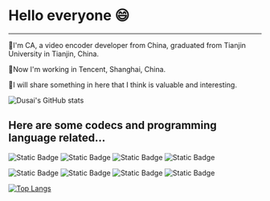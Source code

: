 # Hello everyone 😄
---
🤔I'm CA, a video encoder developer from China, graduated from Tianjin University in Tianjin, China.

🤔Now I'm working in Tencent, Shanghai, China.

🤔I will share something in here that I think is valuable and interesting.

![Dusai's GitHub stats](https://github-readme-stats.vercel.app/api?username=CACAZhangCCCCC&show_icons=true&theme=solarized-light&count_private=true&include_all_commits=true)


## Here are some codecs and programming language related...
![Static Badge](https://img.shields.io/badge/codec-264-brightgreen) ![Static Badge](https://img.shields.io/badge/codec-265-brightgreen) ![Static Badge](https://img.shields.io/badge/codec-266-brightgreen) ![Static Badge](https://img.shields.io/badge/codec-AV1-brightgreen)

![Static Badge](https://img.shields.io/badge/codec-C-orange) ![Static Badge](https://img.shields.io/badge/codec-C%2B%2B-orange) 
![Static Badge](https://img.shields.io/badge/codec-python-orange) ![Static Badge](https://img.shields.io/badge/codec-bash-orange)


[![Top Langs](https://github-readme-stats.vercel.app/api/top-langs/?username=CACAZhangCCCCC&layout=compact)](https://github.com/CACAZhangCCCCC/github-readme-stats)



<!--
**CACAZhangCCCCC/CACAZhangCCCCC** is a ✨ _special_ ✨ repository because its `README.md` (this file) appears on your GitHub profile.

Here are some ideas to get you started:

- 🔭 I’m currently working on ...
- 🌱 I’m currently learning ...
- 👯 I’m looking to collaborate on ...
- 🤔 I’m looking for help with ...
- 💬 Ask me about ...
- 📫 How to reach me: ...
- 😄 Pronouns: ...
- ⚡ Fun fact: ...
-->
